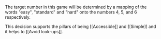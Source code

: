 The target number in this game will be determined by a mapping of the words "easy", "standard" and "hard" onto the numbers 4, 5, and 6 respectively.

This decision supports the pillars of being [[Accessible]] and [[Simple]] and it helps to [[Avoid look-ups]].